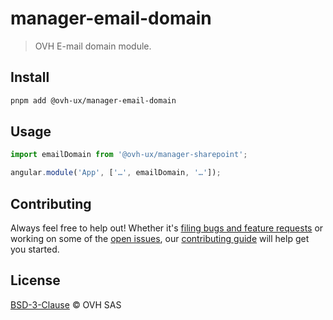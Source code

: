# manager-email-domain

> OVH E-mail domain module.

## Install

```sh
pnpm add @ovh-ux/manager-email-domain
```

## Usage

```js
import emailDomain from '@ovh-ux/manager-sharepoint';

angular.module('App', ['…', emailDomain, '…']);
```

## Contributing

Always feel free to help out! Whether it's [filing bugs and feature requests](https://github.com/ovh/manager/issues/new) or working on some of the [open issues](https://github.com/ovh/manager/issues), our [contributing guide](https://github.com/ovh/manager/blob/master/CONTRIBUTING.md) will help get you started.

## License

[BSD-3-Clause](LICENSE) © OVH SAS
